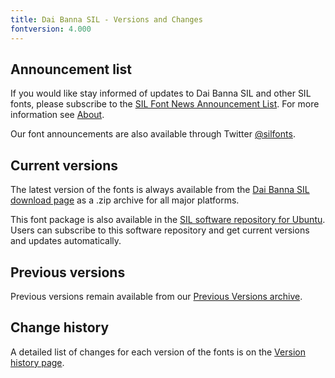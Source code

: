 ```yaml
---
title: Dai Banna SIL - Versions and Changes
fontversion: 4.000
---
```


## Announcement list

If you would like stay informed of updates to Dai Banna SIL and other SIL fonts, please subscribe to the [SIL Font News Announcement List](https://groups.google.com/a/groups.sil.org/forum/#!forum/sil-font-news). For more information see [About](about.md).

Our font announcements are also available through Twitter [@silfonts](http://twitter.com/silfonts).

## Current versions

The latest version of the fonts is always available from the [Dai Banna SIL download page](https://software.sil.org/daibanna/#downloads) as a .zip archive for all major platforms.

This font package is also available in the [SIL software repository for Ubuntu](https://packages.sil.org/). Users can subscribe to this software repository and get current versions and updates automatically.

## Previous versions

Previous versions remain available from our [Previous Versions archive](https://software.sil.org/daibanna/#downloads).

## Change history

A detailed list of changes for each version of the fonts is on the [Version history page](history.md).

